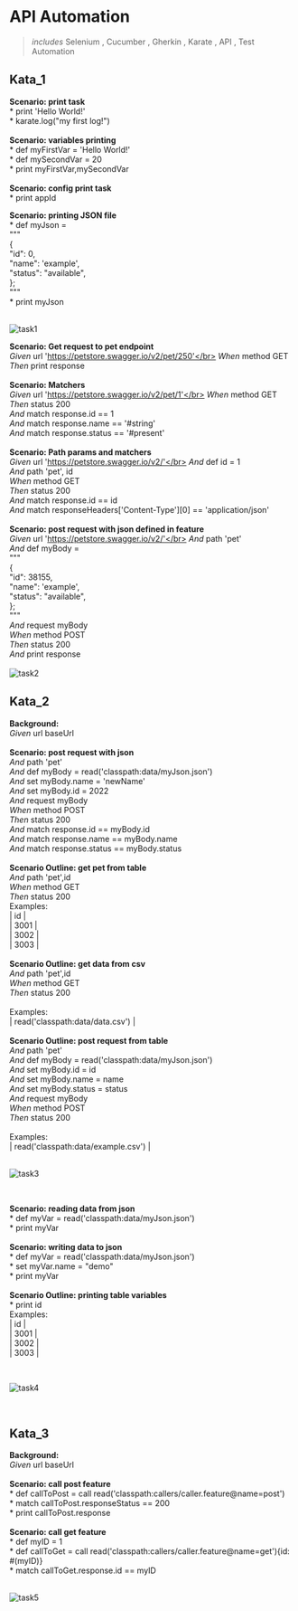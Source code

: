 # API Automation
>*includes* Selenium , Cucumber , Gherkin , Karate , API , Test Automation
  ## Kata_1
   **Scenario: print task**</br>
      * print 'Hello World!'</br>
      * karate.log("my first log!")</br>
 </br>
  **Scenario: variables printing**</br>
      * def myFirstVar = 'Hello World!'</br>
      * def mySecondVar = 20</br>
      * print myFirstVar,mySecondVar</br>
 </br>
  **Scenario: config print task**</br>
      * print appId</br>

  **Scenario: printing JSON file**</br>
      * def myJson =</br>
       """</br>
           {</br>
           "id": 0,</br>
           "name": 'example',</br>
           "status": "available",</br>
       };</br>
       """</br>
      * print myJson </br>
    </br>
  
![task1](https://user-images.githubusercontent.com/88919177/145682652-15206dcb-bfa7-4eda-9e19-bc73c78a13ed.gif)


   **Scenario: Get request to pet endpoint**</br>
     *Given* url 'https://petstore.swagger.io/v2/pet/250'</br>
     *When* method GET</br>
     *Then* print response</br>
</br>
   **Scenario: Matchers**</br>
     *Given* url 'https://petstore.swagger.io/v2/pet/1'</br>
     *When* method GET</br>
     *Then* status 200</br>
     *And* match response.id == 1</br>
     *And* match response.name == '#string'</br>
     *And* match response.status == '#present'</br>
</br>
   **Scenario: Path params and matchers**</br>
     *Given* url 'https://petstore.swagger.io/v2/'</br>
     *And* def id = 1</br>
     *And* path 'pet', id</br>
     *When* method GET</br>
     *Then* status 200</br>
     *And* match response.id == id</br>
     *And* match responseHeaders['Content-Type'][0] == 'application/json'</br>
</br>
   **Scenario: post request with json defined in feature**</br>
     *Given* url 'https://petstore.swagger.io/v2/'</br>
     *And* path 'pet'</br>
     *And* def myBody =</br>
      """</br>
          {</br>
          "id": 38155,</br>
          "name": 'example',</br>
          "status": "available",</br>
        };</br>
      """</br>
     *And* request myBody</br>
     *When* method POST</br>
     *Then* status 200</br>
     *And* print response</br>
</br>
![task2](https://user-images.githubusercontent.com/88919177/145683936-8da60236-1c72-4912-9e62-d657fcbde87a.gif)
</br>
  ## Kata_2
   **Background:**</br>
   *Given* url baseUrl</br>
</br>
  **Scenario: post request with json**</br>
    *And* path 'pet'</br>
    *And* def myBody = read('classpath:data/myJson.json')</br>
    *And* set myBody.name = 'newName'</br>
    *And* set myBody.id = 2022</br>
    *And* request myBody</br>
    *When* method POST</br>
    *Then* status 200</br>
    *And* match response.id == myBody.id</br>
    *And* match response.name == myBody.name</br>
    *And* match response.status == myBody.status</br>
</br>
  **Scenario Outline: get pet from table**</br>
    *And* path 'pet',id</br>
    *When* method GET</br>
    *Then* status 200</br>
    Examples:</br>
      | id   |</br>
      | 3001 |</br>
      | 3002 |</br>
      | 3003 |</br>
</br>
  **Scenario Outline: get data from csv**</br>
    *And* path 'pet',id</br>
    *When* method GET</br>
    *Then* status 200</br>
</br>
    Examples:</br>
    | read('classpath:data/data.csv') |</br>
</br>
  **Scenario Outline: post request from table**</br>
    *And* path 'pet'</br>
    *And* def myBody = read('classpath:data/myJson.json')</br>
    *And* set myBody.id = id</br>
    *And* set myBody.name = name</br>
    *And* set myBody.status = status</br>
    *And* request myBody</br>
    *When* method POST</br>
    *Then* status 200</br>
</br>
    Examples:</br>
      | read('classpath:data/example.csv') |</br>
      </br>
      
![task3](https://user-images.githubusercontent.com/88919177/145688684-9a0f9c5e-8b4d-4995-8f3c-13aa91becf0f.gif)

</br>

  **Scenario: reading data from json** </br>
    * def myVar = read('classpath:data/myJson.json') </br>
    * print myVar</br>
</br>
  **Scenario: writing data to json**</br>
    * def myVar = read('classpath:data/myJson.json')</br>
    * set myVar.name = "demo"</br>
    * print myVar</br>
</br>
  **Scenario Outline: printing table variables**</br>
    * print id</br>
    Examples:</br>
    | id   |</br>
    | 3001 |</br>
    | 3002 |</br>
    | 3003 |</br>

</br>

![task4](https://user-images.githubusercontent.com/88919177/145688847-3a123c5f-dbe7-4058-9c9a-876c37ac3e4c.gif)

</br>

  ## Kata_3 </br>
   **Background:**</br>
    *Given* url baseUrl </br>
</br>
  **Scenario: call post feature**</br>
    * def callToPost = call read('classpath:callers/caller.feature@name=post')</br>
    * match callToPost.responseStatus == 200</br>
    * print callToPost.response</br>
</br>
  **Scenario: call get feature**</br>
    * def myID = 1</br>
    * def callToGet = call read('classpath:callers/caller.feature@name=get'){id: #(myID)}</br>
    * match callToGet.response.id == myID</br>
</br>
  
  ![task5](https://user-images.githubusercontent.com/88919177/145688921-8d14a5e2-f44b-4696-b226-9c4524719d18.gif)
  


